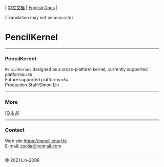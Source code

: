 | [中文文档](README-Zh.md) | [English Docs](README-En.md) |

(Translation may not be accurate)

PencilKernel
=
***
### PencilKernel
`PencilKernel` designed as a cross-platform kernel,
currently supported platforms:`x86`<br/>
Future supported platforms:`x64`<br/>
Production Staff:Simon Lin<br/>
***
### More
[[Q & A]](Q&A.md)<br/>
***
### Contact
Web site:https://pencil.cnurl.tk<br/>
E-mail:  zpojia@hotmail.com<br/>
***
&copy; 2021 Lin-2008
